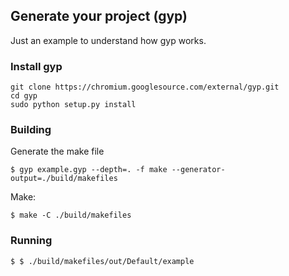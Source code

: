 ## Generate your project (gyp)
Just an example to understand how gyp works.


### Install gyp

    git clone https://chromium.googlesource.com/external/gyp.git
    cd gyp
    sudo python setup.py install

### Building
Generate the make file

    $ gyp example.gyp --depth=. -f make --generator-output=./build/makefiles

Make:

    $ make -C ./build/makefiles

### Running

    $ $ ./build/makefiles/out/Default/example


